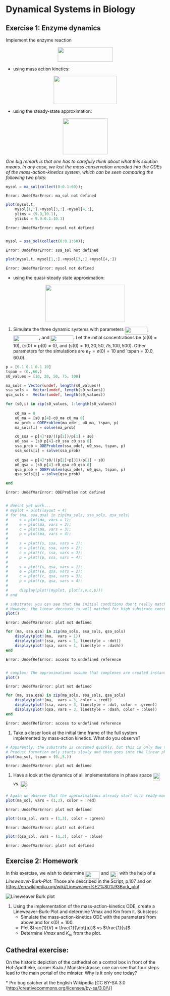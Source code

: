 Dynamical Systems in Biology 
============================


Exercise 1: Enzyme dynamics
---------------------------

Implement the enzyme reaction

<p align="center"><img src="/Exercises/tex/ebbb92b4fc654e56924c810ec5759384.svg?invert_in_darkmode&sanitize=true" align=middle width=173.5165806pt height=46.36403144999999pt/></p>

-   using mass action kinetics:

<p align="center"><img src="/Exercises/tex/f18680f89433340961ebba8cf3aa58dd.svg?invert_in_darkmode&sanitize=true" align=middle width=199.3163667pt height=88.58448225pt/></p>






-   using the steady-state approximation:

<p align="center"><img src="/Exercises/tex/4c6e1bf5c70a6ba9f53c2e6ed3af031b.svg?invert_in_darkmode&sanitize=true" align=middle width=141.4047096pt height=113.59650719999999pt/></p>




*One big remark is that one has to carefully think about what this solution means.*
*In any case, we lost the mass conservation encoded into the ODEs of the mass-action-kinetics system, which can be seen comparing the following two plots:*


````julia
mysol = ma_sol(collect(0:0.1:60));
````


````
Error: UndefVarError: ma_sol not defined
````



````julia
plot(mysol.t, 
    mysol[1,:].+mysol[3,:].+mysol[4,:], 
    ylims = (9.9,10.1), 
    yticks = 9.9:0.1:10.1)
````


````
Error: UndefVarError: mysol not defined
````



````julia

mysol = ssa_sol(collect(0:0.1:60));
````


````
Error: UndefVarError: ssa_sol not defined
````



````julia
plot(mysol.t, mysol[1,:].+mysol[3,:].+mysol[4,:])
````


````
Error: UndefVarError: mysol not defined
````





-   using the quasi-steady state approximation:

<p align="center"><img src="/Exercises/tex/d187460ee5a9dcabd2f36bf6724364cf.svg?invert_in_darkmode&sanitize=true" align=middle width=252.24619365pt height=117.87457769999999pt/></p>






1. Simulate the three dynamic systems with parameters <img src="/Exercises/tex/13f4a5e304e36b9bef73a21d70eda5ab.svg?invert_in_darkmode&sanitize=true" align=middle width=71.64004319999998pt height=24.65753399999998pt/>, <img src="/Exercises/tex/17f7bc0a246c0007404a5346ae28b839.svg?invert_in_darkmode&sanitize=true" align=middle width=81.91404044999999pt height=24.65753399999998pt/>, and <img src="/Exercises/tex/d4a645697d2f7de7f18500c8f4807ac4.svg?invert_in_darkmode&sanitize=true" align=middle width=71.64004319999998pt height=24.65753399999998pt/>. 
    Let the initial concentrations be $(e(0) = 10)$, $(c(0) = p(0) = 0)$, and $(s(0) = 10, 20, 50, 75, 100, 500)$. 
    Other parameters for the simulations are $e_T = e(0) = 10$ and `tspan = (0.0, 60.0).

````julia
p = [0.1 0.1 0.1 10]
tspan = (0.,60.)
s0_values = [10, 20, 50, 75, 100]

ma_sols = Vector(undef, length(s0_values))
ssa_sols =  Vector(undef, length(s0_values))
qsa_sols =  Vector(undef, length(s0_values))

for (s0,i) in zip(s0_values, 1:length(s0_values))
    
    c0_ma = 0 
    u0_ma = [s0 p[4]-c0_ma c0_ma 0]
    ma_prob = ODEProblem(ma_ode!, u0_ma, tspan, p)
    ma_sols[i] = solve(ma_prob)

    c0_ssa = p[4]*s0/((p[2])/p[1] + s0) 
    u0_ssa = [s0 p[4]-c0_ssa c0_ssa 0]
    ssa_prob = ODEProblem(ssa_ode!, u0_ssa, tspan, p)
    ssa_sols[i] = solve(ssa_prob)
    
    c0_qsa = p[4]*s0/((p[2]+p[3])/p[1] + s0) 
    u0_qsa = [s0 p[4]-c0_qsa c0_qsa 0]
    qsa_prob = ODEProblem(qsa_ode!, u0_qsa, tspan, p)
    qsa_sols[i] = solve(qsa_prob)

end
````


````
Error: UndefVarError: ODEProblem not defined
````



````julia

# doesnt yet work...
# myplot = plot(layout = 4)
# for (ma, ssa,qsa) in zip(ma_sols, ssa_sols, qsa_sols)
#     s = plot(ma, vars = 1);
#     e = plot(ma, vars = 2);
#     c = plot(ma, vars = 3);
#     p = plot(ma, vars = 4);
#     
#     s = plot!(s, ssa, vars = 1);
#     e = plot!(e, ssa, vars = 2);
#     c = plot!(c, ssa, vars = 3);
#     p = plot!(p, ssa, vars = 4);
#     
#     s = plot!(s, qsa, vars = 1);
#     e = plot!(e, qsa, vars = 2);
#     c = plot!(c, qsa, vars = 3);
#     p = plot!(p, qsa, vars = 4);
# 
#     display(plot!(myplot, plot(s,e,c,p)))
# end

# substrate: you can see that the initial conditions don't really match since I didn't take into account that at the beginning, some of the substrate is sequestered into the complex.
# However, the linear decrease is well matched for high substrate concentrations.
plot()
````


````
Error: UndefVarError: plot not defined
````



````julia
for (ma, ssa,qsa) in zip(ma_sols, ssa_sols, qsa_sols)
    display(plot!(ma,  vars = 1))
    display(plot!(ssa, vars = 1, linestyle = :dot))
    display(plot!(qsa, vars = 1, linestyle = :dash))
end
````


````
Error: UndefRefError: access to undefined reference
````



````julia

# complex: The approximations assume that complexes are created instantaneously whereas it has to be created first in the more realistic (for the initial phase) mass-action setting.
plot()
````


````
Error: UndefVarError: plot not defined
````



````julia
for (ma, ssa,qsa) in zip(ma_sols, ssa_sols, qsa_sols)
    display(plot!(ma,  vars = 3, color = :red))
    display(plot!(ssa, vars = 3, linestyle = :dot, color = :green))
    display(plot!(qsa, vars = 3, linestyle = :dash, color = :blue))
end
````


````
Error: UndefRefError: access to undefined reference
````




1. Take a closer look at the initial time frame of the full system implemented by mass-action kinetics. What do you observe?

````julia
# Apparently, the substrate is consumed quickly, but this is only due to complex formation. 
# Product formation only starts slowly and then goes into the linear phase.
plot(ma_sol, tspan = (0.,5.))
````


````
Error: UndefVarError: plot not defined
````




1. Have a look at the dynamics of all implementations in phase space <img src="/Exercises/tex/04c429e9e93ade50366c838485173e34.svg?invert_in_darkmode&sanitize=true" align=middle width=20.49091274999999pt height=24.65753399999998pt/> vs. <img src="/Exercises/tex/bd972c06c10dc1121597b5779d02eb90.svg?invert_in_darkmode&sanitize=true" align=middle width=19.89923759999999pt height=24.65753399999998pt/>.

````julia
# Again we observe that the approximations already start with ready-made complexes
plot(ma_sol, vars = (1,3), color = :red)
````


````
Error: UndefVarError: plot not defined
````



````julia
plot!(ssa_sol, vars = (1,3), color = :green)
````


````
Error: UndefVarError: plot! not defined
````



````julia
plot!(qsa_sol, vars = (1,3), color = :blue)
````


````
Error: UndefVarError: plot! not defined
````






Exercise 2: Homework
---------------------------

In this exercise, we wish to determine <img src="/Exercises/tex/1651e099d41a2ec1ecfb1a213c0b778f.svg?invert_in_darkmode&sanitize=true" align=middle width=45.759273449999995pt height=22.465723500000017pt/> and <img src="/Exercises/tex/130852624aca82645bbc10d3d44396c2.svg?invert_in_darkmode&sanitize=true" align=middle width=25.62606254999999pt height=22.465723500000017pt/> with the help of a *Lineweaver-Burk-Plot*.
Those are described in the Script, p.107 and on https://en.wikipedia.org/wiki/Lineweaver%E2%80%93Burk_plot 

![Lineweaver Burk plot](https://upload.wikimedia.org/wikipedia/commons/7/70/Lineweaver-Burke_plot.svg)



1. Using the implementation of the mass-action-kinetics ODE, create a Lineweaver-Burk-Plot and determine Vmax and Km from it. Substeps:
    * Simulate the mass-action-kinetics ODE  with the parameters from above and for $s(0) = 100$.
    * Plot $frac{1}{V} = \frac{1}{\dot{p}}$ vs $\frac{1}{s}$ 
    * Determine $Vmax$ and $K_m$ from the plot.
    




Cathedral exercise:
-------------------

On the historic depiction of the cathedral on a control box in front of
the Hof-Apotheke, corner KaJo / Münsterstrasse, one can see that four
steps lead to the main portal of the minster. Why is it only one today?


\* Pro bug catcher at the English Wikipedia \[CC BY-SA 3.0 \http://creativecommons.org/licenses/by-sa/3.0/\)\]